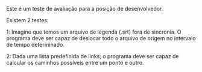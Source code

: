Este é um teste de avaliação para a posição de desenvolvedor.

Existem 2 testes:

1: Imagine que temos um arquivo de legenda (.srt) fora de sincronia. O programa deve ser capaz de deslocar todo o arquivo de origem no intervalo de tempo determinado.

2: Dada uma lista predefinida de links, o programa deve ser capaz de calcular os caminhos possíveis entre um ponto e outro.
